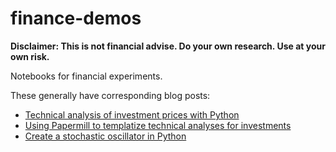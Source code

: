 # finance-demos

**Disclaimer: This is not financial advise. Do your own research. Use at your own risk.**

Notebooks for financial experiments.

These generally have corresponding blog posts:

- [Technical analysis of investment prices with Python](https://medium.com/wwblog/technical-analysis-of-investment-prices-with-python-fe44fcdbceea)
- [Using Papermill to templatize technical analyses for investments](https://medium.com/wwblog/using-papermill-to-auto-generate-technical-analyses-for-investments-19900e518f9e)
- [Create a stochastic oscillator in Python](https://medium.com/wwblog/create-a-stochastic-oscillator-in-python-a7da42473677)
